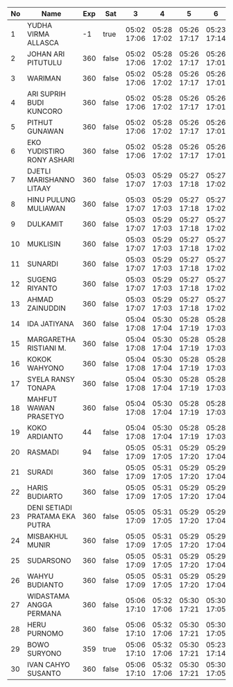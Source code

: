 | No | Name | Exp | Sat | 3 | 4 | 5 | 6 | 8 | 9 | 10 | 11 |
|-----|-----|-----|-----|-----|-----|-----|-----|-----|-----|-----|-----|
| 1 | YUDHA VIRMA ALLASCA | -1 | true | 05:02 17:06 | 05:28 17:02 | 05:26 17:17 | 05:23 17:14 | 05:26 17:01 | 05:10 17:19 | 05:05 17:18 | 05:29 17:27 |
| 2 | JOHAN ARI PITUTULU | 360 | false | 05:02 17:06 | 05:28 17:02 | 05:26 17:17 | 05:26 17:01 | 05:10 17:19 | 05:05 17:18 | 05:29 17:27 |
| 3 | WARIMAN | 360 | false | 05:02 17:06 | 05:28 17:02 | 05:26 17:17 | 05:26 17:01 | 05:10 17:19 | 05:05 17:18 | 05:29 17:27 |
| 4 | ARI SUPRIH BUDI KUNCORO | 360 | false | 05:02 17:06 | 05:28 17:02 | 05:26 17:17 | 05:26 17:01 | 05:10 17:19 | 05:05 17:18 | 05:29 17:27 |
| 5 | PITHUT GUNAWAN | 360 | false | 05:02 17:06 | 05:28 17:02 | 05:26 17:17 | 05:26 17:01 | 05:10 17:19 | 05:05 17:18 | 05:29 17:27 |
| 6 | EKO YUDISTIRO RONY ASHARI | 360 | false | 05:02 17:06 | 05:28 17:02 | 05:26 17:17 | 05:26 17:01 | 05:10 17:19 | 05:05 17:18 | 05:29 17:27 |
| 7 | DJETLI MARISHANNO LITAAY | 360 | false | 05:03 17:07 | 05:29 17:03 | 05:27 17:18 | 05:27 17:02 | 05:11 17:20 | 05:06 17:19 | 05:30 17:28 |
| 8 | HINU PULUNG MULIAWAN | 360 | false | 05:03 17:07 | 05:29 17:03 | 05:27 17:18 | 05:27 17:02 | 05:11 17:20 | 05:06 17:19 | 05:30 17:28 |
| 9 | DULKAMIT | 360 | false | 05:03 17:07 | 05:29 17:03 | 05:27 17:18 | 05:27 17:02 | 05:11 17:20 | 05:06 17:19 | 05:30 17:28 |
| 10 | MUKLISIN | 360 | false | 05:03 17:07 | 05:29 17:03 | 05:27 17:18 | 05:27 17:02 | 05:11 17:20 | 05:06 17:19 | 05:30 17:28 |
| 11 | SUNARDI | 360 | false | 05:03 17:07 | 05:29 17:03 | 05:27 17:18 | 05:27 17:02 | 05:11 17:20 | 05:06 17:19 | 05:30 17:28 |
| 12 | SUGENG RIYANTO | 360 | false | 05:03 17:07 | 05:29 17:03 | 05:27 17:18 | 05:27 17:02 | 05:11 17:20 | 05:06 17:19 | 05:30 17:28 |
| 13 | AHMAD ZAINUDDIN | 360 | false | 05:03 17:07 | 05:29 17:03 | 05:27 17:18 | 05:27 17:02 | 05:11 17:20 | 05:06 17:19 | 05:30 17:28 |
| 14 | IDA JATIYANA | 360 | false | 05:04 17:08 | 05:30 17:04 | 05:28 17:19 | 05:28 17:03 | 05:12 17:21 | 05:07 17:20 | 05:31 17:29 |
| 15 | MARGARETHA RISTIANI M. | 360 | false | 05:04 17:08 | 05:30 17:04 | 05:28 17:19 | 05:28 17:03 | 05:12 17:21 | 05:07 17:20 | 05:31 17:29 |
| 16 | KOKOK WAHYONO | 360 | false | 05:04 17:08 | 05:30 17:04 | 05:28 17:19 | 05:28 17:03 | 05:12 17:21 | 05:07 17:20 | 05:31 17:29 |
| 17 | SYELA RANSY TONAPA | 360 | false | 05:04 17:08 | 05:30 17:04 | 05:28 17:19 | 05:28 17:03 | 05:12 17:21 | 05:07 17:20 | 05:31 17:29 |
| 18 | MAHFUT WAWAN PRASETYO | 360 | false | 05:04 17:08 | 05:30 17:04 | 05:28 17:19 | 05:28 17:03 | 05:12 17:21 | 05:07 17:20 | 05:31 17:29 |
| 19 | KOKO ARDIANTO | 44 | false | 05:04 17:08 | 05:30 17:04 | 05:28 17:19 | 05:28 17:03 | 05:12 17:21 | 05:07 17:20 | 05:31 17:29 |
| 20 | RASMADI | 94 | false | 05:05 17:09 | 05:31 17:05 | 05:29 17:20 | 05:29 17:04 | 05:13 17:22 | 05:08 17:21 | 05:32 17:30 |
| 21 | SURADI | 360 | false | 05:05 17:09 | 05:31 17:05 | 05:29 17:20 | 05:29 17:04 | 05:13 17:22 | 05:08 17:21 | 05:32 17:30 |
| 22 | HARIS BUDIARTO | 360 | false | 05:05 17:09 | 05:31 17:05 | 05:29 17:20 | 05:29 17:04 | 05:13 17:22 | 05:08 17:21 | 01:52 17:30 |
| 23 | DENI SETIADI PRATAMA EKA PUTRA | 360 | false | 05:05 17:09 | 05:31 17:05 | 05:29 17:20 | 05:29 17:04 | 05:13 17:22 | 05:08 17:21 | 05:32 17:30 |
| 24 | MISBAKHUL MUNIR | 360 | false | 05:05 17:09 | 05:31 17:05 | 05:29 17:20 | 05:29 17:04 | 05:13 17:22 | 05:08 17:21 | 05:32 17:30 |
| 25 | SUDARSONO | 360 | false | 05:05 17:09 | 05:31 17:05 | 05:29 17:20 | 05:29 17:04 | 05:13 17:22 | 05:08 17:21 | 05:32 17:30 |
| 26 | WAHYU BUDIANTO | 360 | false | 05:05 17:09 | 05:31 17:05 | 05:29 17:20 | 05:29 17:04 | 05:13 17:22 | 05:08 17:21 | 05:32 17:30 |
| 27 | WIDASTAMA ANGGA PERMANA | 360 | false | 05:06 17:10 | 05:32 17:06 | 05:30 17:21 | 05:30 17:05 | 05:14 17:23 | 05:09 17:22 | 05:33 17:31 |
| 28 | HERU PURNOMO | 360 | false | 05:06 17:10 | 05:32 17:06 | 05:30 17:21 | 05:30 17:05 | 05:14 17:23 | 05:09 17:22 | 05:33 17:31 |
| 29 | BOWO SURYONO | 359 | true | 05:06 17:10 | 05:32 17:06 | 05:30 17:21 | 05:23 17:14 | 05:30 17:05 | 05:14 17:23 | 05:09 17:22 | 05:33 17:31 |
| 30 | IVAN CAHYO SUSANTO | 360 | false | 05:06 17:10 | 05:32 17:06 | 05:30 17:21 | 05:30 17:05 | 05:14 17:23 | 05:09 17:22 | 05:33 17:31 |
